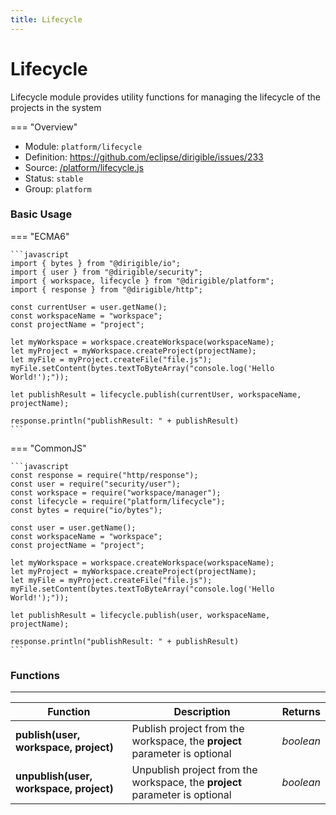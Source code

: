 ```yaml
---
title: Lifecycle
---
```


Lifecycle
===

Lifecycle module provides utility functions for managing the lifecycle of the projects in the system

=== "Overview"
- Module: `platform/lifecycle`
- Definition: https://github.com/eclipse/dirigible/issues/233
- Source: [/platform/lifecycle.js](https://github.com/eclipse/dirigible/blob/master/components/api-platform/src/main/resources/META-INF/dirigible/platform/lifecycle.js)
- Status: `stable`
- Group: `platform`


### Basic Usage

=== "ECMA6"

    ```javascript
    import { bytes } from "@dirigible/io";
    import { user } from "@dirigible/security";
    import { workspace, lifecycle } from "@dirigible/platform";
    import { response } from "@dirigible/http";

    const currentUser = user.getName();
    const workspaceName = "workspace";
    const projectName = "project";

    let myWorkspace = workspace.createWorkspace(workspaceName);
    let myProject = myWorkspace.createProject(projectName);
    let myFile = myProject.createFile("file.js");
    myFile.setContent(bytes.textToByteArray("console.log('Hello World!');"));

    let publishResult = lifecycle.publish(currentUser, workspaceName, projectName);

    response.println("publishResult: " + publishResult)
    ```

=== "CommonJS"

    ```javascript
    const response = require("http/response");
    const user = require("security/user");
    const workspace = require("workspace/manager");
    const lifecycle = require("platform/lifecycle");
    const bytes = require("io/bytes");

    const user = user.getName();
    const workspaceName = "workspace";
    const projectName = "project";

    let myWorkspace = workspace.createWorkspace(workspaceName);
    let myProject = myWorkspace.createProject(projectName);
    let myFile = myProject.createFile("file.js");
    myFile.setContent(bytes.textToByteArray("console.log('Hello World!');"));

    let publishResult = lifecycle.publish(user, workspaceName, projectName);

    response.println("publishResult: " + publishResult)
    ```


### Functions

---

Function     | Description | Returns
------------ | ----------- | --------
**publish(user, workspace, project)**   | Publish project from the workspace, the **project** parameter is optional | *boolean*
**unpublish(user, workspace, project)**   | Unpublish project from the workspace, the **project** parameter is optional | *boolean*
